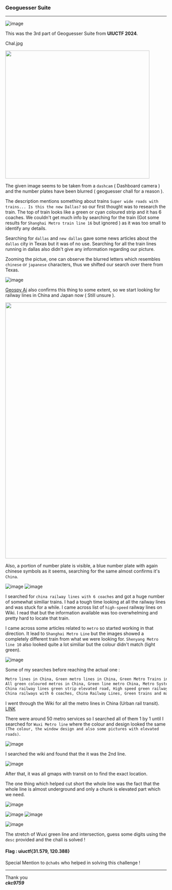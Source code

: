 ### Geoguesser Suite

---

![image](https://github.com/ckc9759/CTF_writeups/assets/95117634/4b1680e8-b650-43d7-ba40-6a9aaea3176f)

This was the 3rd part of Geoguesser Suite from **UIUCTF 2024**.

Chal.jpg

<img src="https://github.com/ckc9759/CTF_writeups/assets/95117634/d7ceec53-f930-41cd-8fbd-79097d685b13" width="450" height="400">

The given image seems to be taken from a `dashcam` ( Dashboard camera ) and the number plates have been blurred ( geoguesser chall for a reason ).

The description mentions something about trains `Super wide roads with trains... Is this the new Dallas?` so our first thought was to research the train. The top of train looks like a green or cyan coloured strip and it has 6 coaches. We couldn't get much info by searching for the train (Got some results for `Shanghai Metro train line 16` but ignored ) as it was too small to identify any details.

Searching for `dallas` and `new dallas` gave some news articles about the `dallas` city in Texas but it was of no use. Searching for all the train lines running in dallas also didn't give any information regarding our picture.

Zooming the pictue, one can observe the blurred letters which resembles `chinese` or `japanese` characters, thus we shifted our search over there from Texas.

![image](https://github.com/ckc9759/CTF_writeups/assets/95117634/33734b78-d42b-4a70-b3eb-7e03d1702710)

[Geospy Ai](https://geospy.web.app/) also confirms this thing to some extent, so we start looking for railway lines in China and Japan now ( Still unsure ).

<img src="https://github.com/ckc9759/CTF_writeups/assets/95117634/8cd15c47-cf29-499a-b97b-8ea0d0e130e8" width="850" height="800">

Also, a portion of number plate is visible, a blue number plate with again chinese symbols as it seems, searching for the same almost confirms it's `China`.

![image](https://github.com/ckc9759/CTF_writeups/assets/95117634/58e619f1-5bf5-484b-9162-8fd90d377386)
![image](https://github.com/ckc9759/CTF_writeups/assets/95117634/a58f8bf9-0aa2-434a-8874-15a677283dcd)

I searched for `china railway lines with 6 coaches` and got a huge number of somewhat similiar trains. I had a tough time looking at all the railway lines and was stuck for a while.
I came across list of `high-speed` railway lines on Wiki. I read that but the information available was too overwhelming and pretty hard to locate that train. 

I came across some articles related to `metro` so started working in that direction. It lead to `Shanghai Metro Line` but the images showed a completely different train from what we were looking for. `Shenyang Metro line 10` also looked quite a lot similiar but the colour didn't match (light green).

![image](https://github.com/ckc9759/CTF_writeups/assets/95117634/a3c3f20f-fd28-4fc5-a039-468874614c97)

Some of my searches before reaching the actual one :

```txt
Metro lines in China, Green metro lines in China, Green Metro Trains in China,
All green coloured metros in China, Green line metro China, Metro System China,
China railway lines green strip elevated road, High speed green railways China,
China railways with 6 coaches, China Railway Lines, Green trains and many more..
```

I went through the Wiki for all the metro lines in China (Urban rail transit). [LINK](https://en.wikipedia.org/wiki/Urban_rail_transit_in_China)

There were around 50 metro services so I searched all of them 1 by 1 until I searched for `Wuxi Metro line` where the colour and design looked the same `(The colour, the window design and also some pictures with elevated roads)`.

![image](https://github.com/ckc9759/CTF_writeups/assets/95117634/26b09603-39b3-4e51-8575-524badacf7f6)

I searched the wiki and found that the it was the 2nd line.

![image](https://github.com/ckc9759/CTF_writeups/assets/95117634/d760c087-21ce-4734-ba3e-67bf1d650782)

After that, it was all gmaps with transit on to find the exact location.

The one thing which helped cut short the whole line was the fact that the whole line is almost underground and only a chunk is elevated part which we need.

![image](https://github.com/ckc9759/CTF_writeups/assets/95117634/85d38314-1b5b-431a-8fb5-f5d45e275dbf)

![image](https://github.com/ckc9759/CTF_writeups/assets/95117634/1cd2e91b-4c69-4d47-9ca9-05032a6cb5ed)
![image](https://github.com/ckc9759/CTF_writeups/assets/95117634/ad1942e5-9ae4-4cb4-a6dc-6c602dcceb78)

![image](https://github.com/ckc9759/CTF_writeups/assets/95117634/f74255e5-b107-405b-884e-98d3c3cf85b9)

The stretch of Wuxi green line and intersection, guess some digits using the `desc` provided and the chall is solved !

#### Flag : uiuctf{31.579, 120.388} 

Special Mention to `@cha0s` who helped in solving this challenge !

---

Thank you  
***ckc9759***

